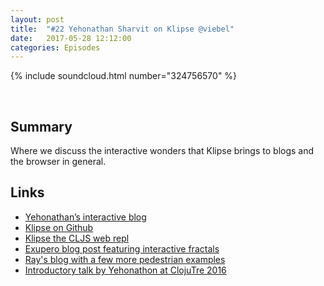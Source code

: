 ```yaml
---
layout: post
title:  "#22 Yehonathan Sharvit on Klipse @viebel"
date:   2017-05-28 12:12:00
categories: Episodes
---
```


{% include soundcloud.html number="324756570" %}

<br>

## Summary

Where we discuss the interactive wonders that Klipse brings to blogs and the browser in general.

## Links

- <a href="http://blog.klipse.tech/" target="_blank">Yehonathan’s interactive blog</a>
- <a href="https://github.com/viebel/klipse" target="_blank">Klipse on Github</a>
- <a href="http://app.klipse.tech/" target="_blank">Klipse the CLJS web repl</a>
- <a href="http://exupero.org/hazard/post/fractals/"
     target="_blank">Exupero blog post featuring interactive fractals</a>
- <a href="http://blog.opengrail.com/clojure/clojurescript/functional/2017/04/17/numbers-text.html"
     target="_blank">Ray's blog with a few more pedestrian examples</a>
- <a href="https://www.youtube.com/watch?v=33mTFjPIN10"
     target="_blank">Introductory talk by Yehonathon at ClojuTre 2016</a>


